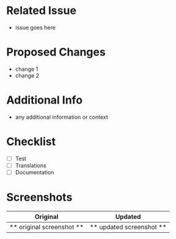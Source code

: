 # Related Issue
- issue goes here

# Proposed Changes
- change 1
- change 2

# Additional Info
- any additional information or context

# Checklist
- [ ] Test
- [ ] Translations
- [ ] Documentation

# Screenshots

Original            |   Updated
:-------------------------:|:---------------------:
** original screenshot **  | ** updated screenshot ** 
